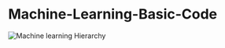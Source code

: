 # Machine-Learning-Basic-Code

![Machine learning Hierarchy](https://user-images.githubusercontent.com/75518471/142687480-3c6e5835-3c3f-47cb-b3c5-fa3707f58da5.png)
